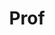 ---
layout: person
given: Albert
family: Cardona
department: Physiology Development and Neuroscience, and MRC LMB
title: Prof
job_title: Professor
crsid: ac2040
image: /assets/uploads/Cardona_Albert.jpg
webpage: https://neuroscience.cam.ac.uk/member/albertcardona/
biography: Albert Cardona studied Biology at the University of Barcelona (1996-2000),
  where he also completed a PhD in Developmental Biology (2000-2005). After a short
  stint as a software engineer at the Institute of Neuroinformatics in Zurich (2005)
  and a postdoc in neurobiology of Drosophila at UCLA (2005-2008), which led to the
  founding of the Fiji image processing software, Albert was awarded a junior group
  leader position at the Institute of Neuroinformatics in Zurich (2008-2011) where
  he developed software (TrakEM2; CATMAID) for serial section electron microscopy
  registration and analysis of neural circuits, to enable and support his research
  on Drosophila connectomics. He then was awarded a group leader position at the Howard
  Hughes Medical Institute at Janelia Research Campus (HHMI; 2012-2019) where he organized
  dozens of laboratories world wide to jointly map the synaptic wiring diagram of
  the larval Drosophila nervous system. In 2015, Albert was awarded a lectureship
  (2015-2016) and then was promoted to reader on connectomics (2017-to-date) at the
  Department of Physiology, Development and Neuroscience (PDN) at the Unversity of
  Cambridge. In 2019, Albert moved to Cambridge, was awarded fellowship at Pembroke
  college, and was awarded a programme leader position at the Medical Research Council
  Laboratory of Molecular Biology (MRC LMB) to conduct research on the structure-function
  relationship of neural circuits within the newly formed Molecular Connectomics Inititative
  at the MRC LMB.  Albert Cardona maps neuronal circuits with synaptic resolution
  using volume electron microscopy, and studies how the structure of a neural circuit
  relates to its function. The lab uses optophysiology, electrophysiology, electron
  microscopy, light microscopy, Drosophila transgenics, computer vision, machine learning
  and software engineering.
---